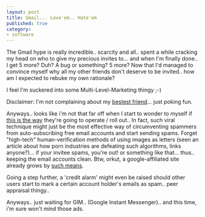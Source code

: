 ```yaml
---
layout: post
title: Gmail... Love'em.. Hate'em
published: true
category:
- software
---
```

The Gmail hype is really incredible.. scarcity and all.. spent a while cracking my head on who to give my precious invites to... and when I'm finally done.. I get 5 more? Duh? A bug or something? 5 more? Now that I'd managed to convince myself why all my other friends don't deserve to be invited.. how am I expected to rebuke my own rationale?  
  
I feel I'm suckered into some Multi-Level-Marketing thingy ;-)

Disclaimer: I'm not complaining about my [bestest friend](http://www.google.com/)... just poking fun.

 

Anyways.. looks like i'm not that far off when I start to wonder to myself if [this is the way](http://www.oreillynet.com/pub/wlg/5067) they're going to operate / roll out.. In fact, such viral technique might just be the most effective way of circumventing spammers from auto-subscribing free email accounts and start sending spams. Forget "high-tech" human-verification methods of using images as letters (seen an article about how porn industries are defeating such algorithms, links anyone?)... if your invitee spams, you're out! or something like that... thus.. keeping the email accounts clean. Btw, orkut, a google-affiliated site already grows by [such means](http://www.orkut.com/join.html).

Going a step further, a 'credit alarm' might even be raised should other users start to mark a certain account holder's emails as spam.. peer appraisal thingy..

Anyways.. just waiting for GIM.. (Google Instant Messenger).. and this time, i'm sure won't mind those ads.

